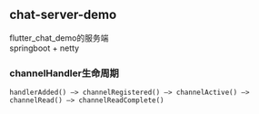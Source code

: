 
## chat-server-demo
flutter_chat_demo的服务端  
springboot + netty

### channelHandler生命周期
```
handlerAdded() –> channelRegistered() –> channelActive() –> channelRead() –> channelReadComplete()
```


